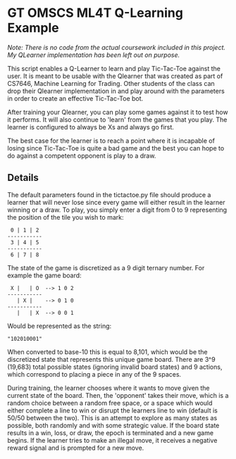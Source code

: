 # GT OMSCS ML4T Q-Learning Example

<i>Note: There is no code from the actual coursework included in this project. My QLearner implementation has been left out on purpose.</i>

This script enables a Q-Learner to learn and play Tic-Tac-Toe against the user. It is meant to be usable with the Qlearner that was created as part of CS7646, Machine Learning for Trading. Other students of the class can drop their Qlearner implementation in and play around with the parameters in order to create an effective Tic-Tac-Toe bot. 

After training your Qlearner, you can play some games against it to test how it performs. It will also continue to 'learn' from the games that you play. The learner is configured to always be Xs and always go first. 

The best case for the learner is to reach a point where it is incapable of losing since Tic-Tac-Toe is quite a bad game and the best you can hope to do against a competent opponent is play to a draw. 

## Details

The default parameters found in the tictactoe.py file should produce a learner that will never lose since every game will either result in the learner winning or a draw. To play, you simply enter a digit from 0 to 9 representing the position of the tile you wish to mark:

```
 0 | 1 | 2 
-----------
 3 | 4 | 5 
-----------
 6 | 7 | 8 
```

The state of the game is discretized as a 9 digit ternary number. For example the game board:

```
 X |   | O  --> 1 0 2
-----------
   | X |    --> 0 1 0
-----------
   |   | X  --> 0 0 1
```

Would be represented as the string:

```
"102010001"
```

When converted to base-10 this is equal to 8,101, which would be the discretized state that represents this unique game board. There are 3^9 (19,683) total possible states (ignoring invalid board states) and 9 actions, which correspond to placing a piece in any of the 9 spaces. 

During training, the learner chooses where it wants to move given the current state of the board. Then, the 'opponent' takes their move, which is a random choice between a random free space, or a space which would either complete a line to win or disrupt the learners line to win (default is 50/50 between the two). This is an attempt to explore as many states as possible, both randomly and with some strategic value. If the board state results in a win, loss, or draw, the epoch is terminated and a new game begins. If the learner tries to make an illegal move, it receives a negative reward signal and is prompted for a new move. 
